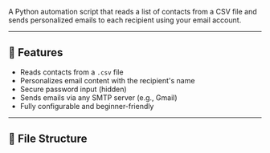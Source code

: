 A Python automation script that reads a list of contacts from a CSV file and sends personalized emails to each recipient using your email account.

---

## 🚀 Features

- Reads contacts from a `.csv` file
- Personalizes email content with the recipient's name
- Secure password input (hidden)
- Sends emails via any SMTP server (e.g., Gmail)
- Fully configurable and beginner-friendly

---

## 📂 File Structure
